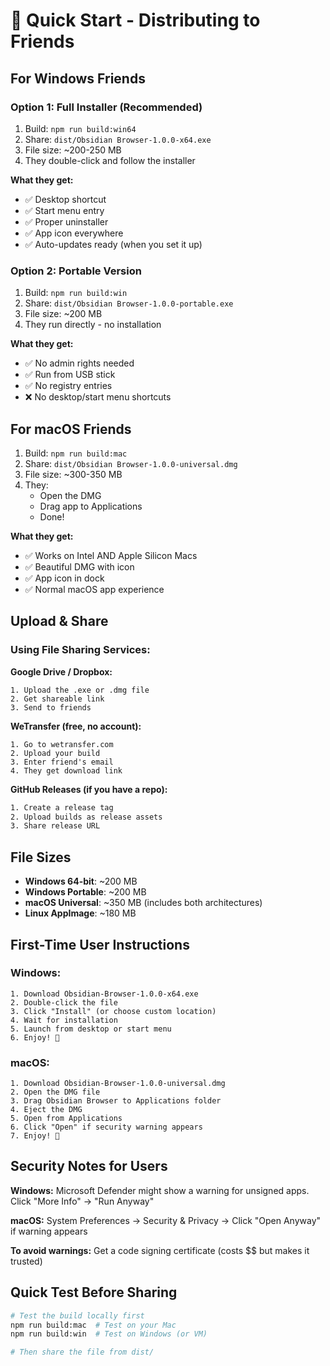 # 🎯 Quick Start - Distributing to Friends

## For Windows Friends

### Option 1: Full Installer (Recommended)

1. Build: `npm run build:win64`
2. Share: `dist/Obsidian Browser-1.0.0-x64.exe`
3. File size: ~200-250 MB
4. They double-click and follow the installer

**What they get:**

- ✅ Desktop shortcut
- ✅ Start menu entry
- ✅ Proper uninstaller
- ✅ App icon everywhere
- ✅ Auto-updates ready (when you set it up)

### Option 2: Portable Version

1. Build: `npm run build:win`
2. Share: `dist/Obsidian Browser-1.0.0-portable.exe`
3. File size: ~200 MB
4. They run directly - no installation

**What they get:**

- ✅ No admin rights needed
- ✅ Run from USB stick
- ✅ No registry entries
- ❌ No desktop/start menu shortcuts

## For macOS Friends

1. Build: `npm run build:mac`
2. Share: `dist/Obsidian Browser-1.0.0-universal.dmg`
3. File size: ~300-350 MB
4. They:
   - Open the DMG
   - Drag app to Applications
   - Done!

**What they get:**

- ✅ Works on Intel AND Apple Silicon Macs
- ✅ Beautiful DMG with icon
- ✅ App icon in dock
- ✅ Normal macOS app experience

## Upload & Share

### Using File Sharing Services:

**Google Drive / Dropbox:**

```
1. Upload the .exe or .dmg file
2. Get shareable link
3. Send to friends
```

**WeTransfer (free, no account):**

```
1. Go to wetransfer.com
2. Upload your build
3. Enter friend's email
4. They get download link
```

**GitHub Releases (if you have a repo):**

```bash
1. Create a release tag
2. Upload builds as release assets
3. Share release URL
```

## File Sizes

- **Windows 64-bit**: ~200 MB
- **Windows Portable**: ~200 MB
- **macOS Universal**: ~350 MB (includes both architectures)
- **Linux AppImage**: ~180 MB

## First-Time User Instructions

### Windows:

```
1. Download Obsidian-Browser-1.0.0-x64.exe
2. Double-click the file
3. Click "Install" (or choose custom location)
4. Wait for installation
5. Launch from desktop or start menu
6. Enjoy! 🚀
```

### macOS:

```
1. Download Obsidian-Browser-1.0.0-universal.dmg
2. Open the DMG file
3. Drag Obsidian Browser to Applications folder
4. Eject the DMG
5. Open from Applications
6. Click "Open" if security warning appears
7. Enjoy! 🚀
```

## Security Notes for Users

**Windows:** Microsoft Defender might show a warning for unsigned apps. Click "More Info" → "Run Anyway"

**macOS:** System Preferences → Security & Privacy → Click "Open Anyway" if warning appears

**To avoid warnings:** Get a code signing certificate (costs $$ but makes it trusted)

## Quick Test Before Sharing

```bash
# Test the build locally first
npm run build:mac  # Test on your Mac
npm run build:win  # Test on Windows (or VM)

# Then share the file from dist/
```
